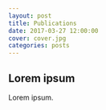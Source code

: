 ```yaml
---
layout: post
title: Publications
date: 2017-03-27 12:00:00
cover: cover.jpg
categories: posts
---
```


## Lorem ipsum

Lorem ipsum.
